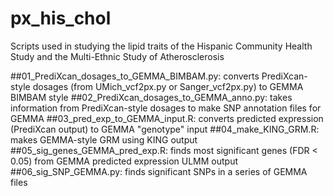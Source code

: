 # px_his_chol
Scripts used in studying the lipid traits of the Hispanic Community Health Study and the Multi-Ethnic Study of Atherosclerosis

##01_PrediXcan_dosages_to_GEMMA_BIMBAM.py: converts PrediXcan-style dosages (from UMich_vcf2px.py or Sanger_vcf2px.py) to GEMMA BIMBAM style
##02_PrediXcan_dosages_to_GEMMA_anno.py: takes information from PrediXcan-style dosages to make SNP annotation files for GEMMA
##03_pred_exp_to_GEMMA_input.R: converts predicted expression (PrediXcan output) to GEMMA "genotype" input
##04_make_KING_GRM.R: makes GEMMA-style GRM using KING output
##05_sig_genes_GEMMA_pred_exp.R: finds most significant genes (FDR < 0.05) from GEMMA predicted expression ULMM output
##06_sig_SNP_GEMMA.py: finds significant SNPs in a series of GEMMA files
